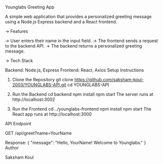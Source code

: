 Younglabs Greeting App

A simple web application that provides a personalized greeting message using a Node.js Express backend and a React frontend.

-> Features

 -> User enters their name in the input field.
-> The frontend sends a request to the backend API.
-> The backend returns a personalized greeting message.

-> Tech Stack

Backend: Node.js, Express
Frontend: React, Axios
Setup Instructions

1. Clone the Repository
git clone https://github.com/saksham-koul-2003/YOUNGLABS-API.git
cd YOUNGLABS-API
2. Run the Backend
cd backend
npm install
npm start
The server runs at http://localhost:3002

3. Run the Frontend
cd ../younglabs-frontend
npm install
npm start
The React app runs at http://localhost:3000

API Endpoint

GET /api/greet?name=YourName

Response:
{
  "message": "Hello, YourName! Welcome to Younglabs."
}
Author

Saksham Koul

